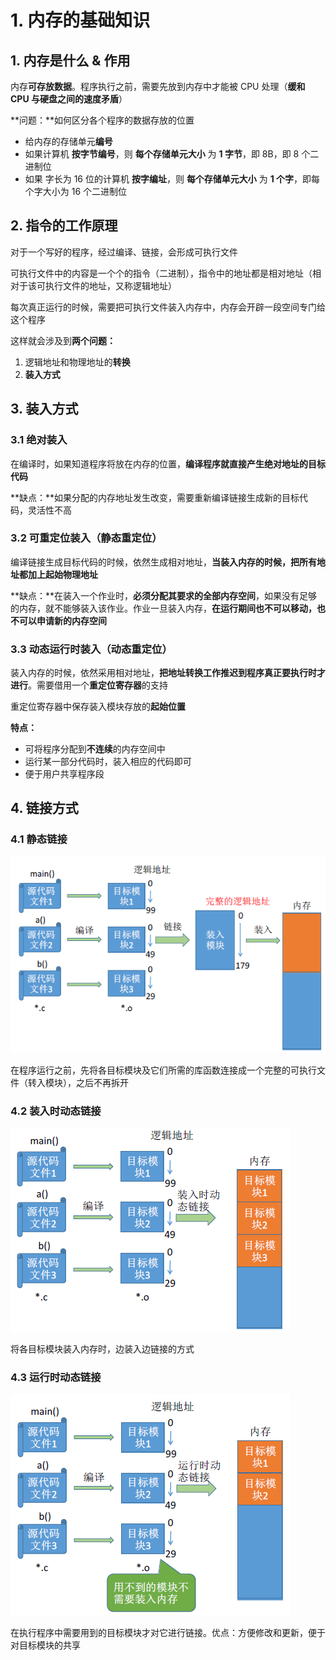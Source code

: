 # 1. 内存的基础知识

## 1. 内存是什么 & 作用

内存**可存放数据**。程序执行之前，需要先放到内存中才能被 CPU 处理（**缓和 CPU 与硬盘之间的速度矛盾**）

**问题：**如何区分各个程序的数据存放的位置

* 给内存的存储单元**编号**
* 如果计算机 **按字节编号**，则 **每个存储单元大小** 为 **1 字节**，即 8B，即 8 个二进制位
* 如果 字长为 16 位的计算机 **按字编址**，则 **每个存储单元大小** 为 **1 个字**，即每个字大小为 16 个二进制位

## 2. 指令的工作原理

对于一个写好的程序，经过编译、链接，会形成可执行文件

可执行文件中的内容是一个个的指令（二进制），指令中的地址都是相对地址（相对于该可执行文件的地址，又称逻辑地址）

每次真正运行的时候，需要把可执行文件装入内存中，内存会开辟一段空间专门给这个程序

这样就会涉及到**两个问题：**

1. 逻辑地址和物理地址的**转换**
2. **装入方式**

## 3. 装入方式

### 3.1 绝对装入

在编译时，如果知道程序将放在内存的位置，**编译程序就直接产生绝对地址的目标代码**

**缺点：**如果分配的内存地址发生改变，需要重新编译链接生成新的目标代码，灵活性不高

### 3.2 可重定位装入（静态重定位）

编译链接生成目标代码的时候，依然生成相对地址，**当装入内存的时候，把所有地址都加上起始物理地址**

**缺点：**在装入一个作业时，**必须分配其要求的全部内存空间**，如果没有足够的内存，就不能够装入该作业。作业一旦装入内存，**在运行期间也不可以移动，也不可以申请新的内存空间**

### 3.3 动态运行时装入（动态重定位）

装入内存的时候，依然采用相对地址，**把地址转换工作推迟到程序真正要执行时才进行**。需要借用一个**重定位寄存器**的支持

重定位寄存器中保存装入模块存放的**起始位置**

**特点：**

* 可将程序分配到**不连续**的内存空间中
* 运行某一部分代码时，装入相应的代码即可
* 便于用户共享程序段

## 4. 链接方式

### 4.1 静态链接

![](../.gitbook/assets/image%20%2822%29.png)

在程序运行之前，先将各目标模块及它们所需的库函数连接成一个完整的可执行文件（转入模块），之后不再拆开

### 4.2 装入时动态链接

![](../.gitbook/assets/image%20%2832%29.png)

将各目标模块装入内存时，边装入边链接的方式

### 4.3 运行时动态链接

![](../.gitbook/assets/image%20%2833%29.png)

在执行程序中需要用到的目标模块才对它进行链接。优点：方便修改和更新，便于对目标模块的共享





